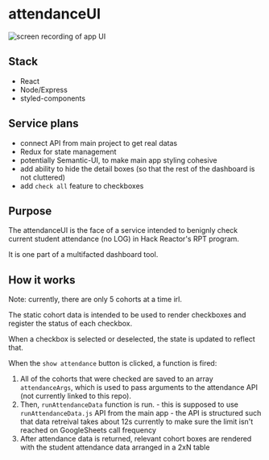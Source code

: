 # attendanceUI

![screen recording of app UI](http://g.recordit.co/oHYiuwjw27.gif)

## Stack
- React
- Node/Express
- styled-components

## Service plans
- connect API from main project to get real datas
- Redux for state management
- potentially Semantic-UI, to make main app styling cohesive
- add ability to hide the detail boxes (so that the rest of the dashboard is not cluttered)
- add `check all` feature to checkboxes

## Purpose
The attendanceUI is the face of a service intended to benignly check current student attendance (no LOG) in Hack Reactor's RPT program.

It is one part of a multifacted dashboard tool.

## How it works

Note: currently, there are only 5 cohorts at a time irl.

The static cohort data is intended to be used to render checkboxes and register the status of each checkbox.

When a checkbox is selected or deselected, the state is updated to reflect that.

When the `show attendance` button is clicked, a function is fired:
  1. All of the cohorts that were checked are saved to an array `attendanceArgs`, which is used to pass arguments to the attendance API (not currently linked to this repo).
  2. Then, `runAttendanceData` function is run.
    - this is supposed to use `runAttendanceData.js` API from the main app
    - the API is structured such that data retreival takes about 12s currently to make sure the limit isn't reached on GoogleSheets call frequency
  3. After attendance data is returned, relevant cohort boxes are rendered with the student attendance data arranged in a 2xN table
